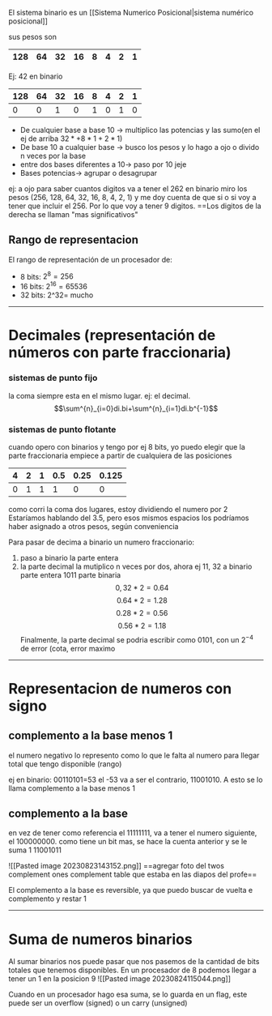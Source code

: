 El sistema binario es un [[Sistema Numerico Posicional|sistema numérico posicional]] 

sus pesos son

| 128 | 64  | 32  | 16  | 8   | 4   | 2    | 1   |
| --- | --- | --- | --- | --- | --- | --- | --- |


Ej: 42 en binario

| 128 | 64  | 32  | 16  | 8   | 4   | 2    | 1   |
| --- | --- | --- | --- | --- | --- | --- | --- |
| 0   | 0   | 1   | 0   | 1   | 0   |  1   | 0   |


- De cualquier base a base 10 -> multiplico las potencias y las sumo(en el ej de arriba $32*+8*1+2*1$)
- De base 10 a cualquier base -> busco los pesos y lo hago a ojo o divido n veces por la base
- entre dos bases diferentes a 10-> paso por 10 jeje
- Bases potencias-> agrupar o desagrupar

ej: a ojo para saber cuantos digitos va a tener el 262 en binario miro los pesos (256, 128, 64, 32, 16,  8, 4, 2, 1) y me doy cuenta de que si o si voy a tener que incluir el 256. Por lo que voy a tener 9 digitos. 
==Los digitos de la derecha se llaman "mas significativos"

## Rango de representacion
El rango de representación de un procesador de:
- 8 bits: $2^8=256$
- 16 bits: $2^{16}=65536$
- 32 bits: 2^32= mucho
----
# Decimales (representación de números con parte fraccionaria)
### sistemas de punto fijo
la coma siempre esta en el mismo lugar. ej: el decimal. 
$$\sum^{n}_{i=0}di.bi+\sum^{n}_{i=1}di.b^{-1}$$
### sistemas de punto flotante
cuando opero con binarios y tengo por ej 8 bits, yo puedo elegir que la parte fraccionaria empiece a partir de cualquiera de las posiciones

| 4   | 2   | 1   | 0.5 | 0.25 | 0.125 |
| --- | --- | --- | --- | ---- | ----- |
| 0   | 1   | 1   | 1   | 0    | 0     |
como corri la coma dos lugares, estoy dividiendo el numero por $2$
Estaríamos hablando del 3.5, pero esos mismos espacios los podríamos haber asignado a otros pesos, según conveniencia

Para pasar de decima a binario un numero fraccionario:
1) paso a binario la parte entera
2) la parte decimal la mutiplico n veces por dos, ahora ej
11, 32 a binario
parte entera 1011
parte binaria
$$0,32*2=0.64$$ $$0.64*2=1.28$$
$$0.28*2=0.56$$
$$0.56*2=1.18$$
Finalmente, la parte decimal se podria escribir como 0101, con un $2^{-4}$ de error (cota, error maximo

---
# Representacion de numeros con signo

## complemento a la base menos 1
el numero negativo lo represento como lo que le falta al numero para llegar total que tengo disponible (rango)

ej en binario:
00110101=53
el -53 va a ser el contrario, 11001010. A esto se lo llama complemento a la base menos 1

## complemento a la base 
en vez de tener como referencia el 11111111, va a tener el numero siguiente, el 100000000.
como tiene un bit mas, se hace la cuenta anterior y se le suma 1
11001011

![[Pasted image 20230823143152.png]]
==agregar foto del twos complement ones complement table que estaba en las diapos del profe==

El complemento a la base es reversible, ya que puedo buscar de vuelta e complemento y restar 1

---
# Suma de numeros binarios
Al sumar binarios nos puede pasar que nos pasemos de la cantidad de bits totales que tenemos disponibles. En un procesador de 8 podemos llegar a tener un 1 en la posicion 9
![[Pasted image 20230824115044.png]]

Cuando en un procesador hago esa suma, se lo guarda en un flag, este puede ser un overflow (signed) o un carry (unsigned)